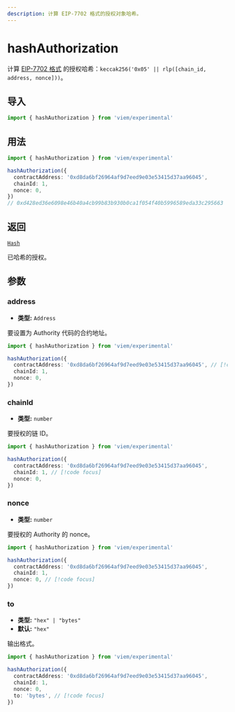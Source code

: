 ```yaml
---
description: 计算 EIP-7702 格式的授权对象哈希。
---
```


# hashAuthorization

计算 [EIP-7702 格式](https://eips.ethereum.org/EIPS/eip-7702) 的授权哈希：`keccak256('0x05' || rlp([chain_id, address, nonce]))`。

## 导入

```ts twoslash
import { hashAuthorization } from 'viem/experimental'
```

## 用法

```ts twoslash
import { hashAuthorization } from 'viem/experimental'

hashAuthorization({
  contractAddress: '0xd8da6bf26964af9d7eed9e03e53415d37aa96045',
  chainId: 1,
  nonce: 0,
})
// 0xd428ed36e6098e46b40a4cb99b83b930b0ca1f054f40b5996589eda33c295663
```

## 返回

[`Hash`](/docs/glossary/types#hash)

已哈希的授权。

## 参数

### address

- **类型:** `Address`

要设置为 Authority 代码的合约地址。

```ts twoslash
import { hashAuthorization } from 'viem/experimental'

hashAuthorization({
  contractAddress: '0xd8da6bf26964af9d7eed9e03e53415d37aa96045', // [!code focus]
  chainId: 1,
  nonce: 0,
}) 
```

### chainId

- **类型:** `number`

要授权的链 ID。

```ts twoslash
import { hashAuthorization } from 'viem/experimental'

hashAuthorization({
  contractAddress: '0xd8da6bf26964af9d7eed9e03e53415d37aa96045',
  chainId: 1, // [!code focus]
  nonce: 0,
}) 
```

### nonce

- **类型:** `number`

要授权的 Authority 的 nonce。

```ts twoslash
import { hashAuthorization } from 'viem/experimental'

hashAuthorization({
  contractAddress: '0xd8da6bf26964af9d7eed9e03e53415d37aa96045',
  chainId: 1,
  nonce: 0, // [!code focus]
}) 
```

### to

- **类型:** `"hex" | "bytes"`
- **默认:** `"hex"`

输出格式。

```ts twoslash
import { hashAuthorization } from 'viem/experimental'

hashAuthorization({
  contractAddress: '0xd8da6bf26964af9d7eed9e03e53415d37aa96045',
  chainId: 1,
  nonce: 0, 
  to: 'bytes', // [!code focus]
}) 
```